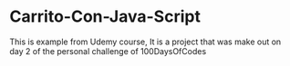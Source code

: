 # Carrito-Con-Java-Script
This is example from Udemy course, It is a project that was make out on day 2 of the personal challenge of 100DaysOfCodes
